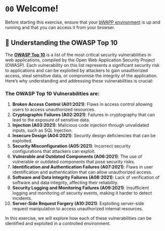 # `00` Welcome!

Before starting this exercise, ensure that your [bWAPP environment](https://4geeks.com/interactive-coding-tutorial/bwapp-beebox-virtual-machine-installation-configuration) is up and running and that you can access it from your browser.

## 💬 Understanding the OWASP Top 10

The **[OWASP Top 10](https://4geeks.com/lesson/owasp-top-10)** is a list of the most critical security vulnerabilities in web applications, compiled by the Open Web Application Security Project (OWASP). Each vulnerability on this list represents a significant security risk to applications and can be exploited by attackers to gain unauthorized access, steal sensitive data, or compromise the integrity of the application. Here’s why understanding and addressing these vulnerabilities is crucial:

### **The OWASP Top 10 Vulnerabilities are:**

1. **Broken Access Control (A01:2021)**: Flaws in access control allowing users to access unauthorized resources.
2. **Cryptographic Failures (A02:2021)**: Failures in cryptography that can lead to the exposure of sensitive data.
3. **Injection (A03:2021)**: Malicious code injection through unvalidated inputs, such as SQL Injection.
4. **Insecure Design (A04:2021)**: Security design deficiencies that can be exploited.
5. **Security Misconfiguration (A05:2021)**: Incorrect security configurations that attackers can exploit.
6. **Vulnerable and Outdated Components (A06:2021)**: The use of vulnerable or outdated components that pose security risks.
7. **Identification and Authentication Failures (A07:2021)**: Flaws in user identification and authentication that can allow unauthorized access.
8. **Software and Data Integrity Failures (A08:2021)**: Lack of verification of software and data integrity, affecting their reliability.
9. **Security Logging and Monitoring Failures (A09:2021)**: Insufficient logging and monitoring of security events, making it harder to detect incidents.
10. **Server-Side Request Forgery (A10:2021)**: Exploiting server-side request manipulation to access unauthorized internal resources.

In this exercise, we will explore how each of these vulnerabilities can be identified and exploited in a controlled environment.

